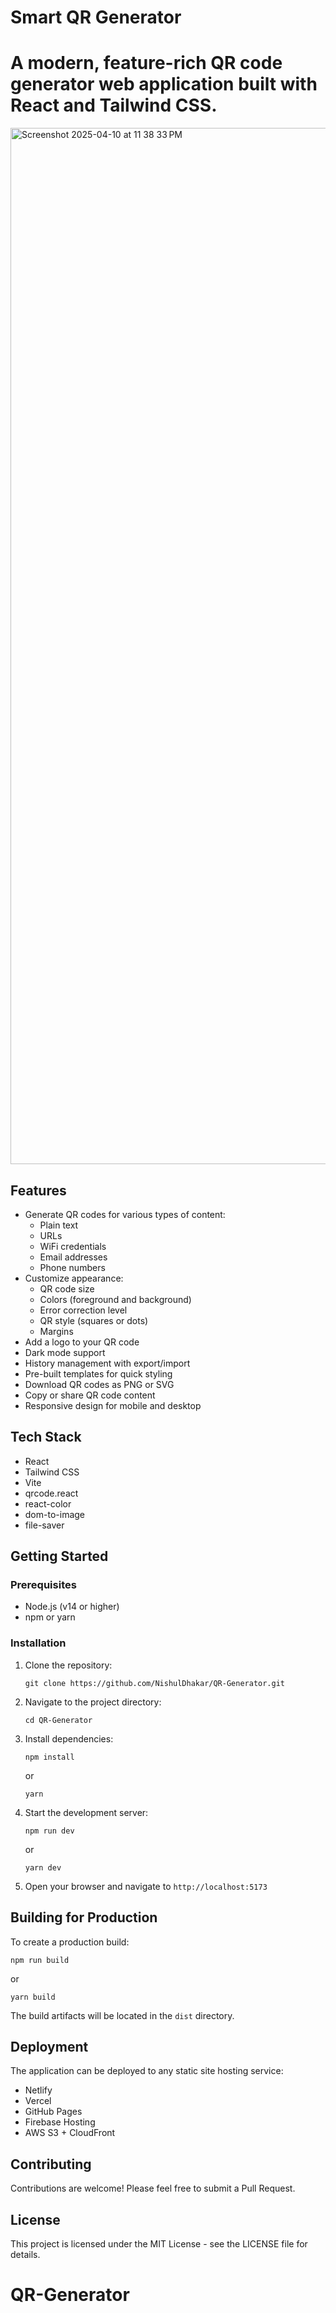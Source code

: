 # Smart QR Generator

# A modern, feature-rich QR code generator web application built with React and Tailwind CSS.

<img width="1658" alt="Screenshot 2025-04-10 at 11 38 33 PM" src="https://github.com/user-attachments/assets/5fa1221a-0930-4381-a931-fe313e20450c" />

## Features

- Generate QR codes for various types of content:
  - Plain text
  - URLs
  - WiFi credentials
  - Email addresses
  - Phone numbers
- Customize appearance:
  - QR code size
  - Colors (foreground and background)
  - Error correction level
  - QR style (squares or dots)
  - Margins
- Add a logo to your QR code
- Dark mode support
- History management with export/import
- Pre-built templates for quick styling
- Download QR codes as PNG or SVG
- Copy or share QR code content
- Responsive design for mobile and desktop

## Tech Stack

- React
- Tailwind CSS
- Vite
- qrcode.react
- react-color
- dom-to-image
- file-saver

## Getting Started

### Prerequisites

- Node.js (v14 or higher)
- npm or yarn

### Installation

1. Clone the repository:
   ```
   git clone https://github.com/NishulDhakar/QR-Generator.git
   ```

2. Navigate to the project directory:
   ```
   cd QR-Generator
   ```

3. Install dependencies:
   ```
   npm install
   ```
   or
   ```
   yarn
   ```

4. Start the development server:
   ```
   npm run dev
   ```
   or
   ```
   yarn dev
   ```

5. Open your browser and navigate to `http://localhost:5173`

## Building for Production

To create a production build:

```
npm run build
```

or

```
yarn build
```

The build artifacts will be located in the `dist` directory.

## Deployment

The application can be deployed to any static site hosting service:

- Netlify
- Vercel
- GitHub Pages
- Firebase Hosting
- AWS S3 + CloudFront

## Contributing

Contributions are welcome! Please feel free to submit a Pull Request.

## License

This project is licensed under the MIT License - see the LICENSE file for details.
# QR-Generator
